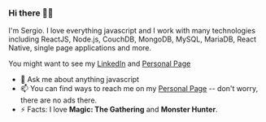 ### Hi there 👋🏻

I'm Sergio. I love everything javascript and I work with many technologies including ReactJS, Node.js, CouchDB, MongoDB, MySQL, MariaDB, React Native, single page applications and more.

You might want to see my [LinkedIn](https://www.linkedin.com/in/luissergiomoura) and [Personal Page](https://sergio.moura.ca)

- 💬 Ask me about anything javascript
- 📫 You can find ways to reach me on my [Personal Page](https://sergio.moura.ca) -- don't worry, there are no ads there.
- ⚡ Facts: I love **Magic: The Gathering** and **Monster Hunter**.

<!--
**lsmoura/lsmoura** is a ✨ _special_ ✨ repository because its `README.md` (this file) appears on your GitHub profile.

Here are some ideas to get you started:

- 🔭 I’m currently working on ...
- 🌱 I’m currently learning ...
- 👯 I’m looking to collaborate on ...
- 🤔 I’m looking for help with ...
- 💬 Ask me about ...
- 📫 How to reach me: ...
- 😄 Pronouns: ...
- ⚡ Fun fact: ...
-->
